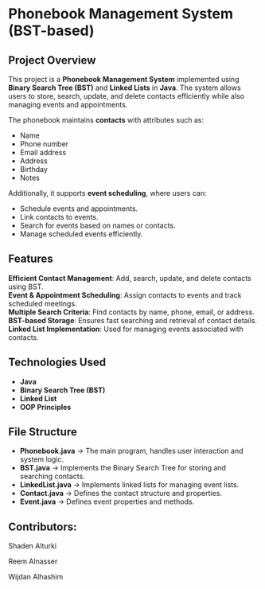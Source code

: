 # Phonebook Management System (BST-based)

## Project Overview
This project is a **Phonebook Management System** implemented using **Binary Search Tree (BST)** and **Linked Lists** in **Java**. The system allows users to store, search, update, and delete contacts efficiently while also managing events and appointments.

The phonebook maintains **contacts** with attributes such as:
- Name
- Phone number
- Email address
- Address
- Birthday
- Notes

Additionally, it supports **event scheduling**, where users can:
- Schedule events and appointments.
- Link contacts to events.
- Search for events based on names or contacts.
- Manage scheduled events efficiently.

## Features
**Efficient Contact Management**: Add, search, update, and delete contacts using BST.  
**Event & Appointment Scheduling**: Assign contacts to events and track scheduled meetings.  
**Multiple Search Criteria**: Find contacts by name, phone, email, or address.  
**BST-based Storage**: Ensures fast searching and retrieval of contact details.  
**Linked List Implementation**: Used for managing events associated with contacts.  

## Technologies Used
- **Java**
- **Binary Search Tree (BST)**
- **Linked List**
- **OOP Principles**

## File Structure
- **Phonebook.java** → The main program, handles user interaction and system logic.
- **BST.java** → Implements the Binary Search Tree for storing and searching contacts.
- **LinkedList.java** → Implements linked lists for managing event lists.
- **Contact.java** → Defines the contact structure and properties.
- **Event.java** → Defines event properties and methods.

## Contributors:
Shaden Alturki

Reem Alnasser

Wijdan Alhashim
